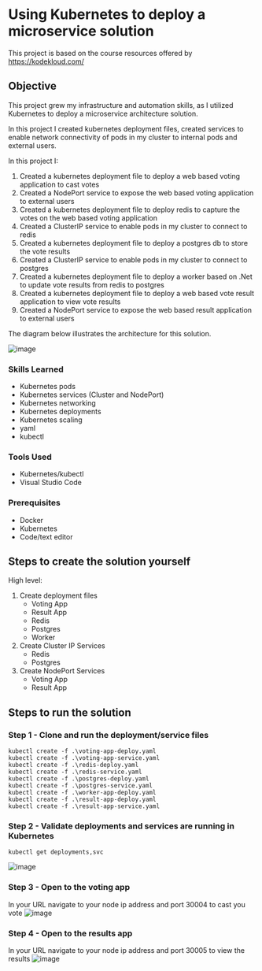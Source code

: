 # Using Kubernetes to deploy a microservice solution
This project is based on the course resources offered by https://kodekloud.com/

## Objective
This project grew my infrastructure and automation skills, as I utilized Kubernetes to deploy a microservice architecture solution.

In this project I created kubernetes deployment files, created services to enable network connectivity of pods in my cluster to internal pods and external users.

In this project I:
1. Created a kubernetes deployment file to deploy a web based voting application to cast votes
2. Created a NodePort service to expose the web based voting application to external users
3. Created a kubernetes deployment file to deploy redis to capture the votes on the web based voting application
4. Created a ClusterIP service to enable pods in my cluster to connect to redis
5. Created a kubernetes deployment file to deploy a postgres db to store the vote results
6. Created a ClusterIP service to enable pods in my cluster to connect to postgres
7. Created a kubernetes deployment file to deploy a worker based on .Net to update vote results from redis to postgres
8. Created a kubernetes deployment file to deploy a web based vote result application to view vote results
9. Created a NodePort service to expose the web based result application to external users

The diagram below illustrates the architecture for this solution.

![image](https://github.com/user-attachments/assets/419bbe27-c9b9-40d4-ad1a-141a83f8e91b)



### Skills Learned

- Kubernetes pods
- Kubernetes services (Cluster and NodePort)
- Kubernetes networking
- Kubernetes deployments
- Kubernetes scaling
- yaml
- kubectl

### Tools Used

- Kubernetes/kubectl
- Visual Studio Code

### Prerequisites 
- Docker
- Kubernetes
- Code/text editor

## Steps to create the solution yourself
High level:
1. Create deployment files
   - Voting App
   - Result App
   - Redis
   - Postgres
   - Worker
2. Create Cluster IP Services
   - Redis
   - Postgres
3. Create NodePort Services
   - Voting App
   - Result App

## Steps to run the solution
### Step 1 - Clone and run the deployment/service files
```
kubectl create -f .\voting-app-deploy.yaml
kubectl create -f .\voting-app-service.yaml
kubectl create -f .\redis-deploy.yaml
kubectl create -f .\redis-service.yaml
kubectl create -f .\postgres-deploy.yaml
kubectl create -f .\postgres-service.yaml
kubectl create -f .\worker-app-deploy.yaml 
kubectl create -f .\result-app-deploy.yaml
kubectl create -f .\result-app-service.yaml
```

### Step 2 - Validate deployments and services are running in Kubernetes
```
kubectl get deployments,svc 
```
![image](https://github.com/user-attachments/assets/2ab79096-58e3-4ab4-b0a8-ce7a555bd69f)


### Step 3 - Open to the voting app
In your URL navigate to your node ip address and port 30004 to cast you vote
![image](https://github.com/user-attachments/assets/ca900814-c7a9-4a20-aa14-29e4db696d7b)

### Step 4 - Open to the results app
In your URL navigate to your node ip address and port 30005 to view the results
![image](https://github.com/user-attachments/assets/003f58a9-f14f-47f8-8ed6-bd825b16132a)

